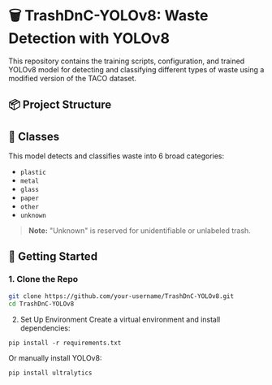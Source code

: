# 🗑️ TrashDnC-YOLOv8: Waste Detection with YOLOv8

This repository contains the training scripts, configuration, and trained YOLOv8 model for detecting and classifying different types of waste using a modified version of the TACO dataset.

## 📦 Project Structure

## 🧠 Classes

This model detects and classifies waste into 6 broad categories:
- `plastic`
- `metal`
- `glass`
- `paper`
- `other`
- `unknown`

> **Note:** "Unknown" is reserved for unidentifiable or unlabeled trash.

## 🚀 Getting Started

### 1. Clone the Repo

```bash
git clone https://github.com/your-username/TrashDnC-YOLOv8.git
cd TrashDnC-YOLOv8
```

2. Set Up Environment
Create a virtual environment and install dependencies:

```
pip install -r requirements.txt
```

Or manually install YOLOv8:
```
pip install ultralytics
```

